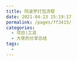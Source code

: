 ```yaml
---
title: 阿波罗打包流程
date: 2021-04-23 15:19:17
permalink: /pages/ff3415/
categories:
  - 项目|工具
  - 大佬的分享总结
tags:
  - 
---
```


